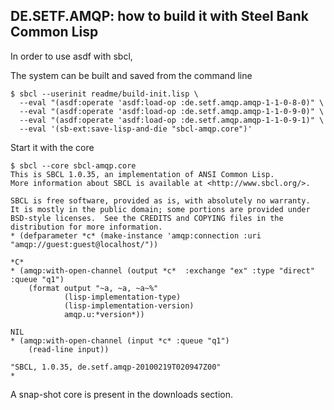 
DE.SETF.AMQP: how to build it with Steel Bank Common Lisp
------------

In order to use asdf with sbcl, 

The system can be built and saved from the command line

    $ sbcl --userinit readme/build-init.lisp \
      --eval "(asdf:operate 'asdf:load-op :de.setf.amqp.amqp-1-1-0-8-0)" \
      --eval "(asdf:operate 'asdf:load-op :de.setf.amqp.amqp-1-1-0-9-0)" \
      --eval "(asdf:operate 'asdf:load-op :de.setf.amqp.amqp-1-1-0-9-1)" \
      --eval '(sb-ext:save-lisp-and-die "sbcl-amqp.core")'

Start it with the core

    $ sbcl --core sbcl-amqp.core
    This is SBCL 1.0.35, an implementation of ANSI Common Lisp.
    More information about SBCL is available at <http://www.sbcl.org/>.
    
    SBCL is free software, provided as is, with absolutely no warranty.
    It is mostly in the public domain; some portions are provided under
    BSD-style licenses.  See the CREDITS and COPYING files in the
    distribution for more information.
    * (defparameter *c* (make-instance 'amqp:connection :uri "amqp://guest:guest@localhost/"))
    
    *C*
    * (amqp:with-open-channel (output *c*  :exchange "ex" :type "direct" :queue "q1")
        (format output "~a, ~a, ~a~%"
                (lisp-implementation-type)
                (lisp-implementation-version)
                amqp.u:*version*))
    
    NIL
    * (amqp:with-open-channel (input *c* :queue "q1")
        (read-line input))
    
    "SBCL, 1.0.35, de.setf.amqp-20100219T020947Z00"
    * 

A snap-shot core is present in the downloads section.
